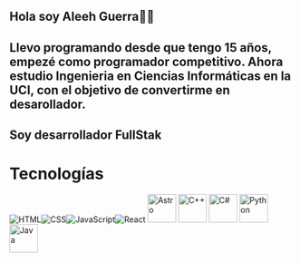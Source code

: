 ## Hola soy Aleeh Guerra🖖🏻

Llevo programando desde que tengo 15 años, empezé como programador competitivo. Ahora estudio Ingenieria en Ciencias Informáticas en la UCI, con el objetivo de convertirme en desarollador.
--
Soy desarrollador **FullStak**
--
# **Tecnologías**
![HTML](https://img.icons8.com/color/48/000000/html-5.png)![CSS](https://img.icons8.com/color/48/000000/css3.png)![JavaScript](https://img.icons8.com/color/48/000000/javascript.png)![React](https://img.icons8.com/color/48/000000/react-native.png)
<img src="https://cdn.jsdelivr.net/gh/devicons/devicon/icons/astro/astro-original.svg" alt="Astro" width="50" height="50"/>
<img src="https://cdn.jsdelivr.net/gh/devicons/devicon/icons/cplusplus/cplusplus-original.svg" alt="C++" width="50" height="50"/>
<img src="https://cdn.jsdelivr.net/gh/devicons/devicon/icons/csharp/csharp-original.svg" alt="C#" width="50" height="50"/>
<img src="https://cdn.jsdelivr.net/gh/devicons/devicon/icons/python/python-original.svg" alt="Python" width="50" height="50"/>
<img src="https://cdn.jsdelivr.net/gh/devicons/devicon/icons/java/java-original.svg" alt="Java" width="50" height="50"/>
<!---
AleehGuerra/AleehGuerra is a ✨ special ✨ repository because its `README.md` (this file) appears on your GitHub profile.
You can click the Preview link to take a look at your changes.
--->
